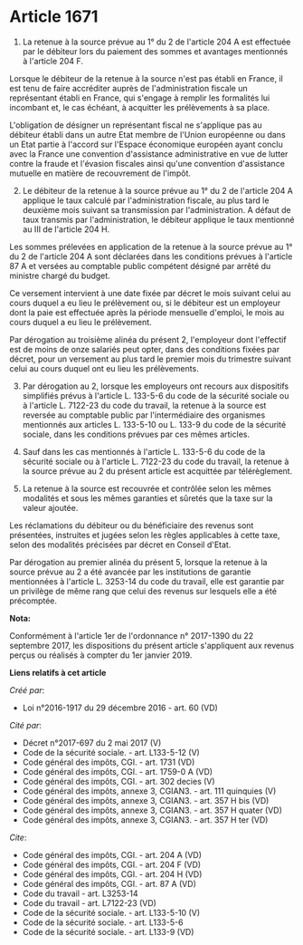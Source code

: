 # Article 1671

1. La retenue à la source prévue au 1° du 2 de l'article 204 A est effectuée par le débiteur lors du paiement des sommes et
avantages mentionnés à l'article 204 F.

Lorsque le débiteur de la retenue à la source n'est pas établi en France, il est tenu de faire accréditer auprès de
l'administration fiscale un représentant établi en France, qui s'engage à remplir les formalités lui incombant et, le cas
échéant, à acquitter les prélèvements à sa place.

L'obligation de désigner un représentant fiscal ne s'applique pas au débiteur établi dans un autre Etat membre de l'Union
européenne ou dans un Etat partie à l'accord sur l'Espace économique européen ayant conclu avec la France une convention
d'assistance administrative en vue de lutter contre la fraude et l'évasion fiscales ainsi qu'une convention d'assistance
mutuelle en matière de recouvrement de l'impôt.

2. Le débiteur de la retenue à la source prévue au 1° du 2 de l'article 204 A applique le taux calculé par l'administration
fiscale, au plus tard le deuxième mois suivant sa transmission par l'administration. A défaut de taux transmis par
l'administration, le débiteur applique le taux mentionné au III de l'article 204 H.

Les sommes prélevées en application de la retenue à la source prévue au 1° du 2 de l'article 204 A sont déclarées dans les
conditions prévues à l'article 87 A et versées au comptable public compétent désigné par arrêté du ministre chargé du budget.

Ce versement intervient à une date fixée par décret le mois suivant celui au cours duquel a eu lieu le prélèvement ou, si le
débiteur est un employeur dont la paie est effectuée après la période mensuelle d'emploi, le mois au cours duquel a eu lieu
le prélèvement.

Par dérogation au troisième alinéa du présent 2, l'employeur dont l'effectif est de moins de onze salariés peut opter, dans
des conditions fixées par décret, pour un versement au plus tard le premier mois du trimestre suivant celui au cours duquel
ont eu lieu les prélèvements.

3. Par dérogation au 2, lorsque les employeurs ont recours aux dispositifs simplifiés prévus à l'article L. 133-5-6 du code
de la sécurité sociale ou à l'article L. 7122-23 du code du travail, la retenue à la source est reversée au comptable public
par l'intermédiaire des organismes mentionnés aux articles L. 133-5-10 ou L. 133-9 du code de la sécurité sociale, dans les
conditions prévues par ces mêmes articles.

4. Sauf dans les cas mentionnés à l'article L. 133-5-6 du code de la sécurité sociale ou à l'article L. 7122-23 du code du
travail, la retenue à la source prévue au 2 du présent article est acquittée par télérèglement.

5. La retenue à la source est recouvrée et contrôlée selon les mêmes modalités et sous les mêmes garanties et sûretés que la
taxe sur la valeur ajoutée.

Les réclamations du débiteur ou du bénéficiaire des revenus sont présentées, instruites et jugées selon les règles
applicables à cette taxe, selon des modalités précisées par décret en Conseil d'Etat.

Par dérogation au premier alinéa du présent 5, lorsque la retenue à la source prévue au 2 a été avancée par les institutions
de garantie mentionnées à l'article L. 3253-14 du code du travail, elle est garantie par un privilège de même rang que celui
des revenus sur lesquels elle a été précomptée.

**Nota:**

Conformément à l'article 1er de l'ordonnance n° 2017-1390 du 22 septembre 2017, les dispositions du présent article
s'appliquent aux revenus perçus ou réalisés à compter du 1er janvier 2019.

**Liens relatifs à cet article**

_Créé par_:

  - Loi n°2016-1917 du 29 décembre 2016 - art. 60 (VD)

_Cité par_:

  - Décret n°2017-697 du 2 mai 2017 (V)
  - Code de la sécurité sociale. - art. L133-5-12 (V)
  - Code général des impôts, CGI. - art. 1731 (VD)
  - Code général des impôts, CGI. - art. 1759-0 A (VD)
  - Code général des impôts, CGI. - art. 302 decies (V)
  - Code général des impôts, annexe 3, CGIAN3. - art. 111 quinquies (V)
  - Code général des impôts, annexe 3, CGIAN3. - art. 357 H bis (VD)
  - Code général des impôts, annexe 3, CGIAN3. - art. 357 H quater (VD)
  - Code général des impôts, annexe 3, CGIAN3. - art. 357 H ter (VD)

_Cite_:

  - Code général des impôts, CGI. - art. 204 A (VD)
  - Code général des impôts, CGI. - art. 204 F (VD)
  - Code général des impôts, CGI. - art. 204 H (VD)
  - Code général des impôts, CGI. - art. 87 A (VD)
  - Code du travail - art. L3253-14
  - Code du travail - art. L7122-23 (VD)
  - Code de la sécurité sociale. - art. L133-5-10 (V)
  - Code de la sécurité sociale. - art. L133-5-6
  - Code de la sécurité sociale. - art. L133-9 (VD)
